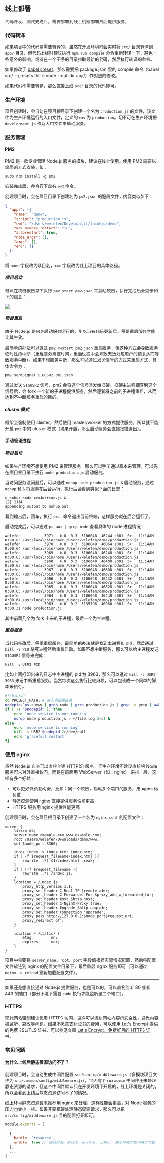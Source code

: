 ## 线上部署

代码开发、测试完成后，需要部署到线上机器部署然后提供服务。

### 代码转译

如果项目中的代码是需要转译的，虽然在开发环境时会实时将 `src/` 目录转译到 `app/` 目录，但代码上线时建议执行 `npm run compile` 命令重新转译一下，避免一些意外的影响。或者在一个干净的目录拉取最新的代码，然后执行转译的命令。

如果修改了 [babel preset](/doc/3.0/babel.html#toc-2cb)，那么需要把 package.json 里的 compile 命令（babel src/ --presets think-node --out-dir app/）作对应的修改。

如果代码不需要转译，那么直接上线 `src/` 目录的代码即可。

### 生产环境

项目创建时，会自动在项目根目录下创建一个名为 `production.js` 的文件，该文件为生产环境运行的入口文件，定义的 `env` 为 `production`。切不可在生产环境把 `development.js` 作为入口文件来启动服务。

### 服务管理

#### PM2

PM2 是一款专业管理 Node.js 服务的模块，建议在线上使用。使用 PM2 需要以全局的方式安装，如： 
```
sudo npm install -g pm2
```
安装完成后，命令行下会有 `pm2` 命令。

创建项目时，会在项目目录下创建名为 `pm2.json` 的配置文件，内容类似如下：

```json
{
  "apps": [{
    "name": "demo",
    "script": "production.js",
    "cwd": "/Users/welefen/Develop/git/thinkjs/demo",
    "max_memory_restart": "1G",
    "autorestart": true,
    "node_args": [],
    "args": [],
    "env": {}
  }]
}
```
将 `name` 字段改为项目名，`cwd` 字段改为线上项目的具体路径。

##### 项目启动

可以在项目根目录下执行 `pm2 start pm2.json` 来启动项目，执行完成后会显示如下的信息：

![](https://p5.ssl.qhimg.com/t011347d36ca082a2e4.jpg)

##### 项目重启

由于 Node.js 是自身启动服务运行的，所以当有代码更新后，需要重启服务才能让其生效。

最简单的办法可以通过 `pm2 restart pm2.json` 重启服务，但这种方式会导致服务临时性的中断（重启服务需要时间，重启过程中会导致无法处理用户的请求从而导致服务中断）。如果不想服务中断，那么可以通过发送信号的方式来重启方式，具体命令为：

```
pm2 sendSignal SIGUSR2 pm2.json
```
通过发送 `SIGUSR2` 信号，pm2 会将这个信号派发给框架，框架主进程捕获到这个信号后，会 fork 一个新的子进程提供服务，然后逐渐将之前的子进程重启，从而达到不中断服务重启的目的。

##### cluster 模式

框架会强制使用 cluster，然后使用 master/worker 的方式提供服务，所以就不能开启 `pm2` 中的 cluster 模式（如果开启，那么启动服务会直接报错退出）。

#### 手动管理进程

##### 项目启动

如果生产环境不想使用 PM2 来管理服务，那么可以手工通过脚本来管理，可以先在项目根目录下执行 `node production.js` 启动服务。

当访问服务没问题后，可以通过 `nohup node production.js &` 启动服务，通过 `nohup` 和 `&` 将服务在后台运行，执行后会看到类似下面的日志：

```
$ nohup node production.js &
[2] 1114
appending output to nohup.out
``` 

看到输出后，回车，执行 `exit` 命令退出当前终端，这样服务就在后台运行了。

启动完成后，可以通过 `ps aux | grep node` 查看具体的 node 进程情况：

```text
welefen           3971   0.0  0.3  3106048  46244 s001  S+   11:14AM   0:00.65 /usr/local/bin/node /Users/welefen/demo/production.js
welefen           3970   0.0  0.3  3106048  46064 s001  S+   11:14AM   0:00.64 /usr/local/bin/node /Users/welefen/demo/production.js
welefen           3969   0.0  0.3  3106040  46248 s001  S+   11:14AM   0:00.65 /usr/local/bin/node /Users/welefen/demo/production.js
welefen           3968   0.0  0.3  3106048  46400 s001  S+   11:14AM   0:00.65 /usr/local/bin/node /Users/welefen/demo/production.js
welefen           3967   0.0  0.3  3106048  46608 s001  S+   11:14AM   0:00.65 /usr/local/bin/node /Users/welefen/demo/production.js
welefen           3966   0.0  0.3  3106048  46432 s001  S+   11:14AM   0:00.65 /usr/local/bin/node /Users/welefen/demo/production.js
welefen           3965   0.0  0.3  3106040  46828 s001  S+   11:14AM   0:00.65 /usr/local/bin/node /Users/welefen/demo/production.js
welefen           3964   0.0  0.3  3106048  46440 s001  S+   11:14AM   0:00.64 /usr/local/bin/node /Users/welefen/demo/production.js
welefen           3963   0.0  0.2  3135796  40960 s001  S+   11:14AM   0:00.31 node production.js
```

其中前面几个为 fork 出来的子进程，最后一个为主进程。

##### 重启服务

当代码修改后，需要重启服务，最简单的办法就是找到主进程的 pid，然后通过 `kill -9 PID` 杀死进程然后重新启动。如果不想中断服务，那么可以给主进程发送 `SIGUSR2` 信号来完成：

```
kill -s USR2 PID
```

比如上面打印出来的日志中主进程的 pid 为 3963，那么可以通过 `kill -s USR2 3963` 来无中断重启服务。当然每次这么执行比较麻烦，可以包装成一个简单的脚本来执行。

```sh
#!/bin/sh
cd PROJECT_PATH; # 进入项目根目录
nodepid=`ps auxww | grep node | grep production.js | grep -v grep | awk '{print $2}' `
if [ -z "$nodepid" ]; then
    echo 'node service is not running'
    nohup node production.js > ~/file.log 2>&1 & 
else
    echo 'node service is running'
    kill -s USR2 $nodepid 2>/dev/null
    echo 'gracefull restart'
fi
```

### 使用 nginx

虽然 Node.js 自身可以直接创建 HTTP(S) 服务，但生产环境不建议直接把 Node 服务可以对外直接访问，而是在前面用 WebServer（如：nginx） 来挡一层，这样有多个好处：

* 可以更好做负载均衡，比如：同一个项目，启动多个端口的服务，用 nginx 做负载
* 静态资源使用 nginx 直接提供服务性能更高
* HTTPS 服务用 nginx 提供性能更高

创建项目时，会在项目根目录下创建了一个名为 `nginx.conf` 的配置文件：

```
server {
    listen 80;
    server_name example.com www.example.com;
    root /Users/welefen/Downloads/demo/www;
    set $node_port 8360;

    index index.js index.html index.htm;
    if ( -f $request_filename/index.html ){
        rewrite (.*) $1/index.html break;
    }
    if ( !-f $request_filename ){
        rewrite (.*) /index.js;
    }
    location = /index.js {
        proxy_http_version 1.1;
        proxy_set_header X-Real-IP $remote_addr;
        proxy_set_header X-Forwarded-For $proxy_add_x_forwarded_for;
        proxy_set_header Host $http_host;
        proxy_set_header X-NginX-Proxy true;
        proxy_set_header Upgrade $http_upgrade;
        proxy_set_header Connection "upgrade";
        proxy_pass http://127.0.0.1:$node_port$request_uri;
        proxy_redirect off;
    }

    location ~ /static/ {
        etag         on;
        expires      max;
    }
}
```

项目中需要将 `server_name`、`root`、`port` 字段值根据实际情况配置，然后将配置文件软链到 nginx 的配置文件目录下，最后重启 nginx 服务即可（可以通过 `nginx -s reload` 重新加载配置文件）。

--------

如果还是想直接通过 Node.js 提供服务，也是可以的，可以直接监听 80 或者 443 的端口（部分环境下需要 `sudo` 执行才能监听这二个端口）。

### HTTPS

现代网站强制建议使用 HTTPS 访问，这样可以提供网站内容的安全性，避免内容被监听、篡改等问题。如果不愿意支付证书的费用，可以使用 [Let's Encrypt](https://letsencrypt.org/) 提供的免费 SSL/TLS 证书，可以参见文章 [Let's Encrypt，免费好用的 HTTPS 证书](https://imququ.com/post/letsencrypt-certificate.html)。

### 常见问题

#### 为什么上线后静态资源访问不了？

创建项目时，会自动生成中间件配置 `src/config/middleware.js`（多模块项目文件为 `src/common/config/middleware.js`），里面有个 resource 中间件用来处理静态资源的请求，但这个中间件默认只在开发环境下开启的，线上环境是关闭的，所以会看到上线后静态资源访问不了的情况。

线上环境静态资源请求推荐用 nginx 来处理，这样性能会更高，对 Node 服务的压力也会小一些。如果非要框架处理静态资源请求，那么可以把 `src/config/middleware.js` 里的配置打开即可。

```js
module.exports = [
  ...
  {
    handle: 'resource',
    enable: true // 始终开启，默认为 `enable: isDev` 表示只再开发环境下开启
  },
  ...
]
```